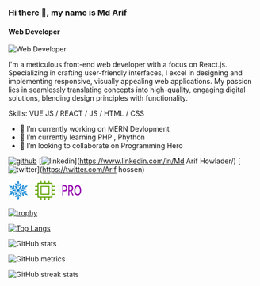 ### Hi there 👋, my name is Md Arif
#### Web Developer
![Web Developer](https://avatars.githubusercontent.com/u/101608674?v=4)

I'm a meticulous front-end web developer with a focus on React.js. Specializing in crafting user-friendly interfaces, I excel in designing and implementing responsive, visually appealing web applications. My passion lies in seamlessly translating concepts into high-quality, engaging digital solutions, blending design principles with functionality.

Skills: VUE JS / REACT / JS / HTML / CSS

- 🔭 I’m currently working on MERN Devlopment 
- 🌱 I’m currently learning PHP , Phython  
- 👯 I’m looking to collaborate on Programming Hero 


[<img src='https://cdn.jsdelivr.net/npm/simple-icons@3.0.1/icons/github.svg' alt='github' height='40'>](https://github.com/arif1313)  [<img src='https://cdn.jsdelivr.net/npm/simple-icons@3.0.1/icons/linkedin.svg' alt='linkedin' height='40'>](https://www.linkedin.com/in/Md Arif Howlader/)  [<img src='https://cdn.jsdelivr.net/npm/simple-icons@3.0.1/icons/twitter.svg' alt='twitter' height='40'>](https://twitter.com/Arif hossen)  

<a href='https://archiveprogram.github.com/'><img src='https://raw.githubusercontent.com/acervenky/animated-github-badges/master/assets/acbadge.gif' width='40' height='40'></a> <a href='https://docs.github.com/en/developers'><img src='https://raw.githubusercontent.com/acervenky/animated-github-badges/master/assets/devbadge.gif' width='40' height='40'></a> <a href='https://github.com/pricing'><img src='https://raw.githubusercontent.com/acervenky/animated-github-badges/master/assets/pro.gif' width='40' height='40'></a> 

[![trophy](https://github-profile-trophy.vercel.app/?username=arif1313)](https://github.com/ryo-ma/github-profile-trophy)

[![Top Langs](https://github-readme-stats.vercel.app/api/top-langs/?username=arif1313)](https://github.com/anuraghazra/github-readme-stats)

![GitHub stats](https://github-readme-stats.vercel.app/api?username=arif1313&show_icons=true&count_private=true)  

![GitHub metrics](https://metrics.lecoq.io/arif1313)  

![GitHub streak stats](https://streak-stats.demolab.com/?user=arif1313)  

